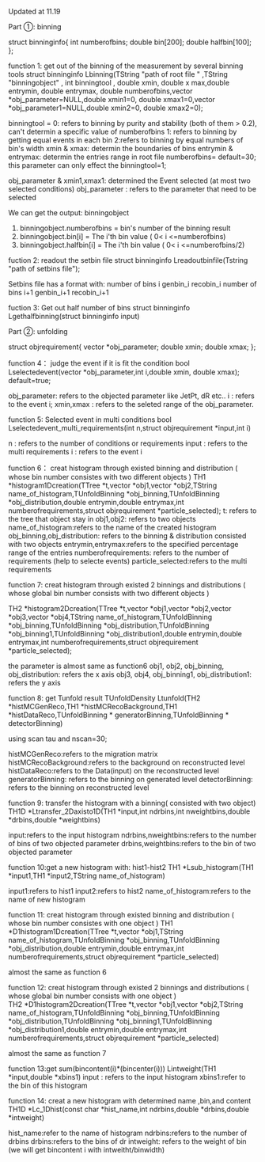 Updated at 11.19


Part   ①: binning

struct binninginfo{
int numberofbins;
double bin[200];
double halfbin[100];
};

function    1: get out of the binning of the measurement by several binning tools
struct binninginfo  Lbinning(TString "path of root file " ,TString "binningobject" , int binningtool , double xmin, double x max,double entrymin, double entrymax, double numberofbins,vector<float> *obj_parameter=NULL,double xmin1=0, double xmax1=0,vector<float> *obj_parameter1=NULL,double xmin2=0, double xmax2=0);


binningtool =
0: refers to  binning by purity and stability (both of them > 0.2), can't determin a specific value of numberofbins
1: refers to binning  by getting equal events in each bin
2:refers to binning by equal  numbers of bin's width
xmin & xmax: determin the boundaries of bins
entrymin & entrymax: determin the entries range in root file
numberofbins=
default=30;
this parameter can only effect the binningtool=1;

obj_parameter & xmin1,xmax1: determined the Event selected (at most two selected conditions)
obj_parameter                         : refers to the parameter that need to be selected

We can get the output: binningobject
1. binningobject.numberofbins    =  bin's number of the binning result
2. binningobject.bin[i]          =  The i'th bin value (   0<  i   <=numberofbins)
3. binningobject.halfbin[i]      =  The i'th bin value (   0<  i   <=numberofbins/2)


fuction     2: readout the setbin file
struct binninginfo  Lreadoutbinfile(Tstring "path of setbins file");


Setbins file has a format with:
number of bins          i           genbin_i        recobin_i
number of bins           i+1       genbin_i+1    recobin_i+1

fuction     3:  Get out half number of bins
struct binninginfo Lgethalfbinning(struct binninginfo input)


Part   ②: unfolding


struct objrequirement{
vector<float> *obj_parameter;
double xmin;
double xmax;
};

function    4： judge the event if it is fit the condition
bool Lselectedevent(vector<float> *obj_parameter,int i,double xmin, double xmax);
default=true;

obj_parameter:  refers to the objected parameter like JetPt, dR etc..
i            :  refers to the event i;
xmin,xmax    :  refers to the seleted range of the obj_parameter.

function    5: Selected event in  multi conditions
bool Lselectedevent_multi_requirements(int n,struct objrequirement *input,int i)

n                 :  refers to the number of conditions or requirements
input           : refers to the multi requirements 
i                  : refers to the event i


function    6： creat histogram through existed binning and distribution ( whose bin number consistes with two different objects )
TH1 *histogram1Dcreation(TTree *t,vector<float> *obj1,vector<float> *obj2,TString name_of_histogram,TUnfoldBinning *obj_binning,TUnfoldBinning *obj_distribution,double entrymin,double entrymax,int numberofrequirements,struct objrequirement *particle_selected);
t: refers to the tree that object stay in
obj1,obj2: refers to two objects
name_of_histogram:refers to the name of the created histogram
obj_binning,obj_distribution: refers to the binning & distribution consisted with two objects
entrymin,entrymax:refers to the specified percentage range of the entries 
numberofrequirements: refers to the number of requirements (help to selecte events)
particle_selected:refers to the multi requirements 


function    7:      creat histogram through existed 2 binnings and distributions ( whose global bin number consists with two different objects )           

TH2 *histogram2Dcreation(TTree *t,vector<float> *obj1,vector<float> *obj2,vector<float> *obj3,vector<float> *obj4,TString name_of_histogram,TUnfoldBinning *obj_binning,TUnfoldBinning *obj_distribution,TUnfoldBinning *obj_binning1,TUnfoldBinning *obj_distribution1,double entrymin,double entrymax,int numberofrequirements,struct objrequirement *particle_selected);

the parameter is almost same as function6
obj1, obj2, obj_binning, obj_distribution: refers the x axis
obj3, obj4, obj_binning1, obj_distribution1: refers the y axis

function    8: get Tunfold result
                    TUnfoldDensity Ltunfold(TH2 *histMCGenReco,TH1 *histMCRecoBackground,TH1 *histDataReco,TUnfoldBinning * generatorBinning,TUnfoldBinning * detectorBinning)

using scan tau and nscan=30;

histMCGenReco:refers to the migration matrix
histMCRecoBackground:refers to the background on reconstructed level
histDataReco:refers to the Data(input) on the reconstructed level
generatorBinning: refers to the binning on generated level
detectorBinning: refers to the binning on reconstructed level

function 9: transfer the histogram with a binning( consisted with two object) 
TH1D *Ltransfer_2Daxisto1D(TH1 *input,int ndrbins,int nweightbins,double *drbins,double *weightbins)

input:refers to the input histogram
ndrbins,nweightbins:refers to the number of bins of two objected parameter
drbins,weightbins:refers to the bin of two objected parameter

function 10:get a new histogram with: hist1-hist2
TH1 *Lsub_histogram(TH1 *input1,TH1 *input2,TString name_of_histogram)

input1:refers to hist1
input2:refers to hist2
name_of_histogram:refers to the name of new histogram

function 11: creat histogram through existed binning and distribution ( whose bin number consistes with one object )
TH1 *D1histogram1Dcreation(TTree *t,vector<float> *obj1,TString name_of_histogram,TUnfoldBinning *obj_binning,TUnfoldBinning *obj_distribution,double entrymin,double entrymax,int numberofrequirements,struct objrequirement *particle_selected)

almost the same as function 6

function 12: creat histogram through existed 2 binnings and distributions ( whose global bin number consists with one object )   
TH2 *D1histogram2Dcreation(TTree *t,vector<float> *obj1,vector<float> *obj2,TString name_of_histogram,TUnfoldBinning *obj_binning,TUnfoldBinning *obj_distribution,TUnfoldBinning *obj_binning1,TUnfoldBinning *obj_distribution1,double entrymin,double entrymax,int numberofrequirements,struct objrequirement *particle_selected)

almost the same as function 7

function 13:get sum(bincontent(i)*(bincenter(i))) 
                    Lintweight(TH1 *input,double *xbins1)
                    input : refers to the input histogram
                    xbins1:refer to the bin of this histogram
                    
function 14:  creat a new histogram with determined name ,bin,and content
TH1D *Lc_1Dhist(const char *hist_name,int ndrbins,double *drbins,double *intweight)

hist_name:refer to the name of histogram
ndrbins:refers to the number of drbins
drbins:refers  to the bins of dr
intweight: refers to the weight of bin (we will get bincontent i with intweitht/binwidth)



